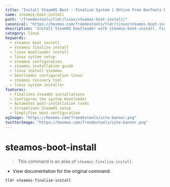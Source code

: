 ```yaml
---
title: "Install SteamOS Boot - Finalize System | Online Free DevTools by Hexmos"
name: steamos-boot-install
path: "/freedevtools/tldr/linux/steamos-boot-install/"
canonical: "https://hexmos.com/freedevtools/tldr/linux/steamos-boot-install/"
description: "Install SteamOS bootloader with steamos-boot-install. Finalize your SteamOS installation and configure boot settings quickly. Free online tool, no registration required."
category: linux
keywords:
  - steamos boot install
  - steamos finalize install
  - linux bootloader install
  - linux system setup
  - steamos configuration
  - steamos installation guide
  - linux install steamos
  - bootloader configuration linux
  - steamos recovery tool
  - linux system installer
features:
  - Finalizes SteamOS installations
  - Configures the system bootloader
  - Automates post-installation tasks
  - Streamlines SteamOS setup
  - Simplifies boot configuration
ogImage: "https://hexmos.com/freedevtools/site-banner.png"
twitterImage: "https://hexmos.com/freedevtools/site-banner.png"
---
```


# steamos-boot-install

> This command is an alias of `steamos-finalize-install`.

- View documentation for the original command:

`tldr steamos-finalize-install`
